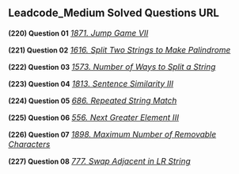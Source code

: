 ## Leadcode_Medium Solved Questions URL

**(220) Question 01** <a href="https://leetcode.com/problems/jump-game-vii/submissions/941443533/" target="_blank" style="font-size: 16px;dispaly:inline-block;">_1871. Jump Game VII_</a> <br/>

**(221) Question 02** <a href="https://leetcode.com/problems/split-two-strings-to-make-palindrome/submissions/941502237/" target="_blank" style="font-size: 16px;dispaly:inline-block;">_1616. Split Two Strings to Make Palindrome_</a> <br/>

**(222) Question 03** <a href="https://leetcode.com/problems/number-of-ways-to-split-a-string/submissions/941976667/" target="_blank" style="font-size: 16px;dispaly:inline-block;">_1573. Number of Ways to Split a String_</a> <br/>

**(223) Question 04** <a href="https://leetcode.com/problems/sentence-similarity-iii/submissions/942950377/" target="_blank" style="font-size: 16px;dispaly:inline-block;">_1813. Sentence Similarity III_</a> <br/>

**(224) Question 05** <a href="https://leetcode.com/problems/repeated-string-match/submissions/943102101/" target="_blank" style="font-size: 16px;dispaly:inline-block;">_686. Repeated String Match_</a> <br/>

**(225) Question 06** <a href="https://leetcode.com/problems/next-greater-element-iii/submissions/944911710/" target="_blank" style="font-size: 16px;dispaly:inline-block;">_556. Next Greater Element III_</a> <br/>

**(226) Question 07** <a href="https://leetcode.com/problems/maximum-number-of-removable-characters/submissions/945260806/" target="_blank" style="font-size: 16px;dispaly:inline-block;">_1898. Maximum Number of Removable Characters_</a> <br/>

**(227) Question 08** <a href="https://leetcode.com/problems/swap-adjacent-in-lr-string/submissions/945298855/" target="_blank" style="font-size: 16px;dispaly:inline-block;">_777. Swap Adjacent in LR String_</a> <br/>

